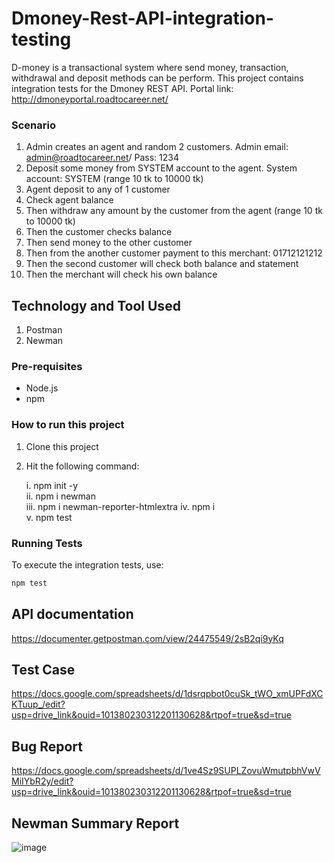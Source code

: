 # Dmoney-Rest-API-integration-testing

D-money is a transactional system where send money, transaction, withdrawal and deposit methods can be perform. This project contains integration tests for the Dmoney REST API.
Portal link: http://dmoneyportal.roadtocareer.net/
### Scenario

 1. Admin creates an agent and random 2 customers. Admin email: admin@roadtocareer.net/ Pass: 1234
 2. Deposit some money from SYSTEM account to the agent. System account: SYSTEM (range 10 tk to 10000 tk)
 3. Agent deposit to any of 1 customer
 4. Check agent balance
 5. Then withdraw any amount by the customer from the agent (range 10 tk to 10000 tk)
 6. Then the customer checks balance
 7. Then send money to the other customer
 8. Then from the another customer payment to this merchant: 01712121212
 9. Then the second customer will check both balance and statement
10. Then the merchant will check his own balance

## Technology and Tool Used
1. Postman
2. Newman

### Pre-requisites

- Node.js 
- npm 

### How to run this project

  1. Clone this project
  2.  Hit the following command:
     
       i. npm init -y  
      ii. npm i newman  
     iii. npm i newman-reporter-htmlextra
      iv. npm i  
       v. npm test
      

### Running Tests

To execute the integration tests, use:
```bash
npm test
```

## API documentation 

https://documenter.getpostman.com/view/24475549/2sB2qi9yKq

## Test Case

https://docs.google.com/spreadsheets/d/1dsrqpbot0cuSk_tWO_xmUPFdXCKTuup_/edit?usp=drive_link&ouid=101380230312201130628&rtpof=true&sd=true

## Bug Report

https://docs.google.com/spreadsheets/d/1ve4Sz9SUPLZovuWmutpbhVwVMiIYbR2y/edit?usp=drive_link&ouid=101380230312201130628&rtpof=true&sd=true

## Newman Summary Report
![image](https://github.com/user-attachments/assets/20a0873b-a37f-4088-af59-375f2ce9b838)

